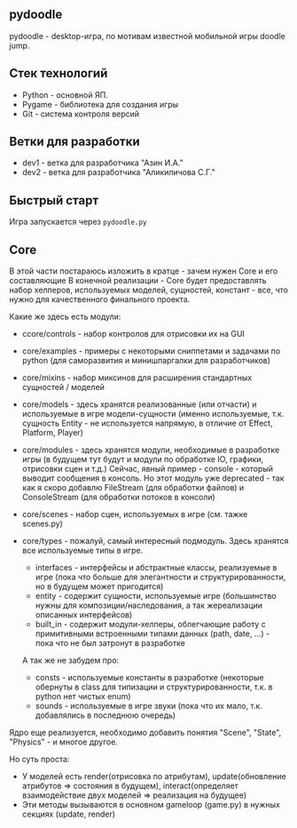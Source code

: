 ## pydoodle
pydoodle - desktop-игра, по мотивам известной мобильной игры doodle jump.

## Стек технологий
* Python - основной ЯП.
* Pygame - библиотека для создания игры
* Git - система контроля версий

## Ветки для разработки
* dev1 - ветка для разработчика "Азин И.А."
* dev2 - ветка для разработчика "Аликиличова С.Г."


## Быстрый старт
Игра запускается через `pydoodle.py`

## Core
В этой части постараюсь изложить в кратце - зачем нужен Core и его составляющие
В конечной реализации - Core будет предоставлять набор хелперов, используемых моделей, сущностей, констант - все, что нужно для качественного финального проекта.

Какие же здесь есть модули:
* сcore/controls - набор контролов для отрисовки их на GUI
* core/examples - примеры с некоторыми сниппетами и задачами по python (для саморазвития и минишпаргалки для разработчиков)
* core/mixins - набор миксинов для расширения стандартных сущностей / моделей
* core/models - здесь хранятся реализованные (или отчасти) и используемые в игре модели-сущности (именно используемые, т.к. сущность Entity - не используется напрямую, в отличие от Effect, Platform, Player)
* core/modules - здесь хранятся модули, необходимые в разработке игры (в будущем тут будут и модули по обработке IO, графики, отрисовки сцен и т.д.)
Сейчас, явный пример - console - который выводит сообщения в консоль.
Но этот модуль уже deprecated - так как я скоро добавлю FileStream (для обработки файлов) и ConsoleStream (для обработки потоков в консоли)
* core/scenes - набор сцен, используемых в игре (см. тажке scenes.py)
* core/types - пожалуй, самый интересный подмодуль.
Здесь хранятся все используемые типы в игре.
	* interfaces - интерфейсы и абстрактные классы, реализуемые в игре (пока что больше для элегантности и структурированности, но в будущем может пригодится)
	* entity - содержит сущности, используемые игре (большинство нужны для композиции/наследования, а так жереализации описанных интерфейсов)
	* built_in - содержит модули-хелперы, облегчающие работу с примитивными встроенными типами данных (path, date, ...) - пока что не был затронут в разработке

	А так же не забудем про:
	* consts - используемые константы в разработке (некоторые обернуты в class для типизации и структурированности, т.к. в  python нет чистых enum)
	* sounds - используемые в игре звуки (пока что их мало, т.к. добавлялись в последнюю очередь)


Ядро еще реализуется, необходимо добавить понятия "Scene", "State", "Physics" - и многое другое.

Но суть проста:
- У моделей есть render(отрисовка по атрибутам), update(обновление атрибутов => состояния в будущем), interact(определяет взаимодействие двух моделей => реализация на будущее)
- Эти методы вызываются в основном gameloop (game.py) в нужных секциях (update, render)